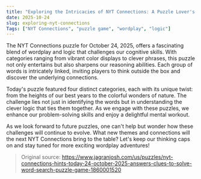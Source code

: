 ```yaml
---
title: "Exploring the Intricacies of NYT Connections: A Puzzle Lover's Delight"
date: 2025-10-24
slug: exploring-nyt-connections
Tags: ["NYT Connections", "puzzle game", "wordplay", "logic"]
---
```


The NYT Connections puzzle for October 24, 2025, offers a fascinating blend of wordplay and logic that challenges our cognitive skills. With categories ranging from vibrant color displays to clever phrases, this puzzle not only entertains but also sharpens our reasoning abilities. Each group of words is intricately linked, inviting players to think outside the box and discover the underlying connections.

Today's puzzle featured four distinct categories, each with its unique twist: from the heights of our best years to the colorful wonders of nature. The challenge lies not just in identifying the words but in understanding the clever logic that ties them together. As we engage with these puzzles, we enhance our problem-solving skills and enjoy a delightful mental workout.

As we look forward to future puzzles, one can't help but wonder how these challenges will continue to evolve. What new themes and connections will the next NYT Connections bring to the table? Let's keep our thinking caps on and stay tuned for more exciting wordplay adventures!
> Original source: https://www.jagranjosh.com/us/puzzles/nyt-connections-hints-today-24-october-2025-answers-clues-to-solve-word-search-puzzle-game-1860001520
